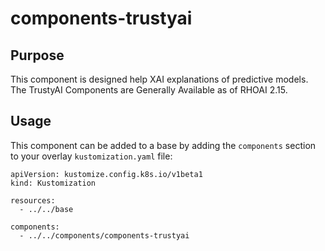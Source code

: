 # components-trustyai

## Purpose
This component is designed help XAI explanations of predictive models.
The TrustyAI Components are Generally Available as of RHOAI 2.15.

## Usage

This component can be added to a base by adding the `components` section to your overlay `kustomization.yaml` file:

```
apiVersion: kustomize.config.k8s.io/v1beta1
kind: Kustomization

resources:
  - ../../base

components:
  - ../../components/components-trustyai
```
